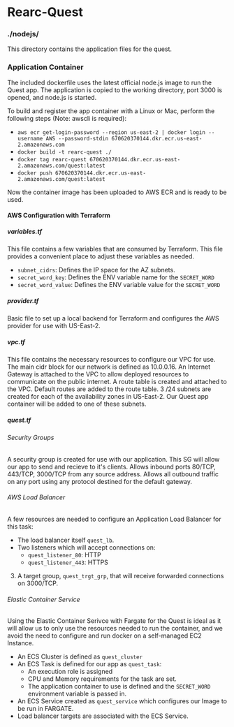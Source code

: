 # Rearc-Quest 

### ./nodejs/
This directory contains the application files for the quest.

### Application Container
The included dockerfile uses the latest official node.js image to run the Quest app. The application is copied to the working 
directory, port 3000 is opened, and node.js is started. 

To build and register the app container with a Linux or Mac, perform the following steps (Note: awscli is required):
- `aws ecr get-login-password --region us-east-2 | docker login --username AWS --password-stdin 670620370144.dkr.ecr.us-east-2.amazonaws.com`
- `docker build -t rearc-quest ./`
- `docker tag rearc-quest 670620370144.dkr.ecr.us-east-2.amazonaws.com/quest:latest`
- `docker push 670620370144.dkr.ecr.us-east-2.amazonaws.com/quest:latest`

Now the container image has been uploaded to AWS ECR and is ready to be used.

#### AWS Configuration with Terraform
##### variables.tf
This file contains a few variables that are consumed by Terraform. This file provides a convenient place to adjust these variables as needed. 

- `subnet_cidrs`: Defines the IP space for the AZ subnets.
- `secret_word_key`: Defines the ENV variable name for the `SECRET_WORD`
- `secret_word_value`: Defines the ENV variable value for the `SECRET_WORD`

##### provider.tf
Basic file to set up a local backend for Terraform and configures the AWS provider for use with US-East-2. 

##### vpc.tf
This file contains the necessary resources to configure our VPC for use. The main cidr block for our network is defined as 10.0.0.16.
An Internet Gateway is attached to the VPC to allow deployed resources to communicate on the public internet.
A route table is created and attached to the VPC. Default routes are added to the route table. 3 /24 subnets are created for each of the availability zones in US-East-2. Our Quest app container will be added to one of these subnets.

##### quest.tf
###### Security Groups
A security group is created for use with our application. This SG will allow our app to send and recieve to it's clients.
Allows inbound ports 80/TCP, 443/TCP, 3000/TCP from any source address. 
Allows all outbound traffic on any port using any protocol destined for the default gateway.   

###### AWS Load Balancer
A few resources are needed to configure an Application Load Balancer for this task:
- The load balancer itself `quest_lb`.
- Two listeners which will accept connections on:
    - `quest_listener_80`: HTTP
    - `quest_listener_443`: HTTPS
3. A target group, `quest_trgt_grp`, that will receive forwarded connections on 3000/TCP.

###### Elastic Container Service
Using the Elastic Container Serivce with Fargate for the Quest is ideal as it will allow us to only use the resources needed to
run the container, and we avoid the need to configure and run docker on a self-managed EC2 Instance.

- An ECS Cluster is defined as `quest_cluster`
- An ECS Task is defined for our app as `quest_task`:
    - An execution role is assigned
    - CPU and Memory requirements for the task are set.
    - The application container to use is defined and the `SECRET_WORD` environment variable is passed in.
- An ECS Service created as `quest_service` which configures our Image to be run in FARGATE.
- Load balancer targets are associated with the ECS Service. 
